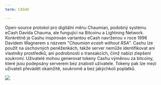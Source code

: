 ```yaml
---
term: CASHU

---
```

Open-source protokol pro digitální měnu Chaumian, podobný systému eCash Davida Chauma, ale fungující na Bitcoinu a Lightning Network. Konkrétně je Cashu inspirován variantou eCash navrženou v roce 1996 Davidem Wagnerem s názvem "*Chaumian ecash without RSA*". Cashu lze použít na úschovných peněženkách, takže server nemůže identifikovat ani vlastníky prostředků, ani podrobnosti o transakcích, čímž nabízí zlepšení soukromí. Uživatelé mohou generovat tokeny Cashu výměnou za bitcoiny, které jsou podepsány serverem bez znalosti uživatele. Tokeny pak lze mezi uživateli převádět okamžitě, soukromě a bez jakýchkoli poplatků.

![](../../dictionnaire/assets/52.webp)